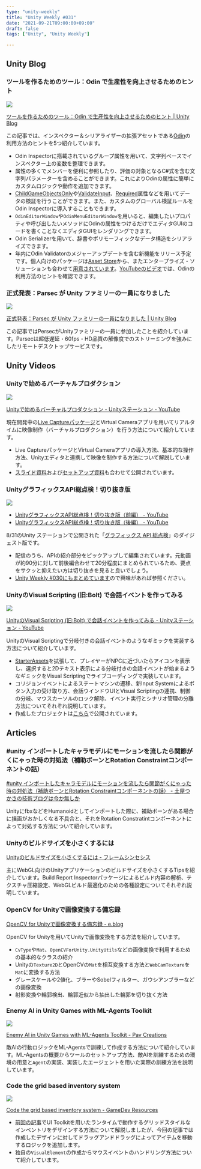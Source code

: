 ```yaml
---
type: "unity-weekly"
title: "Unity Weekly #031"
date: "2021-09-21T09:00:00+09:00"
draft: false
tags: ["Unity", "Unity Weekly"]

---
```


## Unity Blog

### ツールを作るためのツール：Odin で生産性を向上させるためのヒント

![](./image2_2.jpg)

[ツールを作るためのツール：Odin で生産性を向上させるためのヒント | Unity Blog](https://blog.unity.com/ja/games/productivity-tips-with-odin-a-tool-for-making-tools)

この記事では、インスペクター＆シリアライザーの拡張アセットである[Odin](https://assetstore.unity.com/packages/tools/utilities/odin-inspector-and-serializer-89041)の利用方法のヒントを5つ紹介しています。

- Odin Inspectorに搭載されているグループ属性を用いて、文字列ベースでインスペクター上の変数を整理できます。
- 属性の多くでメンバーを便利に参照したり、評価の対象となるC#式を含む文字列パラメーターを含めることができます。これによりOdinの属性に簡単にカスタムロジックや動作を追加できます。
- [ChildGameObjectsOnly](https://odininspector.com/attributes/child-game-objects-only-attribute)や[ValidateInput](https://odininspector.com/attributes/validate-input-attribute)、[Required](https://odininspector.com/attributes/required-attribute)属性などを用いてデータの検証を行うことができます。また、カスタムのグローバル検証ルールをOdin Inspectorに導入することもできます。
- `OdinEditorWindow`や`OdinMenuEditorWindow`を用いると、編集したいプロパティや呼び出したいメソッドにOdinの属性をつけるだけでエディタGUIのコードを書くことなくエディタGUIをレンダリングできます。
- Odin Serializerを用いて、辞書やポリモーフィックなデータ構造をシリアライズできます。
- 年内にOdin Validatorのメジャーアップデートを含む新機能をリリース予定です。個人向けのパッケージは[Asset Store](https://assetstore.unity.com/packages/tools/utilities/odin-inspector-and-serializer-89041)から、またエンタープライズ・ソリューションも合わせて[用意されています](https://unity.com/ja/products/odin)。[YouTubeのビデオ](https://www.youtube.com/channel/UCWpLqoOZdE5ZWZNonkBd9eA/featured)では、Odinの利用方法のヒントを確認できます。

### 正式発表：Parsec が Unity ファミリーの一員になりました

![](./lan_unity_header.jpg)

[正式発表：Parsec が Unity ファミリーの一員になりました | Unity Blog](https://blog.unity.com/ja/news/parsec-is-now-part-of-unity)

この記事ではPersecがUnityファミリーの一員に参加したことを紹介しています。Parsecは超低遅延・60fps・HD品質の解像度でのストリーミングを強みにしたリモートデスクトップサービスです。


## Unity Videos

### Unityで始めるバーチャルプロダクション

![](./Screenshot_2021-09-21_050359.png)

[Unityで始めるバーチャルプロダクション - Unityステーション - YouTube](https://www.youtube.com/watch?v=Fygh7stEafU&t=690s)

現在開発中の[Live Captureパッケージ](https://docs.unity3d.com/Packages/com.unity.live-capture@1.0/manual/index.html)とVirtual Cameraアプリを用いてリアルタイムに映像制作（バーチャルプロダクション）を行う方法について紹介しています。

- Live CaptureパッケージとVirtual Cameraアプリの導入方法、基本的な操作方法、Unityエディタと連携して映像を制作する方法について解説しています。
- [スライド資料](https://www.slideshare.net/UnityTechnologiesJapan/unitystation210909)および[セットアップ資料](https://drive.google.com/file/d/1S9wjz9q4TJIBxoOGUswUn6Tqy2rijOzw/view)も合わせて公開されています。

### UnityグラフィックスAPI総点検！切り抜き版

![](./Screenshot_2021-09-21_051652.png)

- [UnityグラフィックスAPI総点検！切り抜き版（前編） - YouTube](https://www.youtube.com/watch?v=FvjfoigAGGc&t=11s)
- [UnityグラフィックスAPI総点検！切り抜き版（後編） - YouTube](https://www.youtube.com/watch?v=n5M5BFg-FhY)

8/31のUnity ステーションで公開された「[グラフィックス API 総点検](https://www.youtube.com/watch?v=7tjycAEMJNg)」のダイジェスト版です。

- 配信のうち、APIの紹介部分をピックアップして編集されています。元動画が約90分に対して前後編合わせて20分程度にまとめられているため、要点をサクッと抑えたい方は切り抜きを見ると良いでしょう。
- [Unity Weekly #030にもまとめています](https://blog.yucchiy.com/project/unity-weekly/030/#unity%E3%82%B0%E3%83%A9%E3%83%95%E3%82%A3%E3%83%83%E3%82%AF%E3%82%B9api%E7%B7%8F%E7%82%B9%E6%A4%9C%EF%BC%81%E3%80%9C%E6%9C%80%E8%BF%91%E3%81%93%E3%82%93%E3%81%AA%E3%81%AE%E5%A2%97%E3%81%88%E3%81%A6%E3%81%BE%E3%81%97%E3%81%9F%E3%80%9C%EF%BC%88youtube%EF%BC%89)ので興味があれば参照ください。

### UnityのVisual Scripting (旧:Bolt) で会話イベントを作ってみる

![](./Screenshot_2021-09-21_052513.png)

[UnityのVisual Scripting (旧:Bolt) で会話イベントを作ってみる - Unityステーション - YouTube](https://www.youtube.com/watch?v=F5_T6URcPIM)

UnityのVisual Scriptingで分岐付きの会話イベントのようなギミックを実装する方法について紹介しています。

- [StarterAssets](https://www.youtube.com/watch?v=PzykP8NENvk)を拡張して、プレイヤーがNPCに近づいたらアイコンを表示し、選択すると2Dテキスト表示による分岐付きの会話イベントが始まるようなギミックをVisual Scriptingでライブコーディングで実装しています。
- コリジョンイベントによるステートマシンの遷移、新Input Systemによるボタン入力の受け取り方、会話ウインドウUIとVisual Scriptingの連携、制御の分岐、マウスカーソルのロック解除、イベント実行とシナリオ管理の分離方法についてそれぞれ説明しています。
- 作成したプロジェクトは[こちら](https://github.com/tsubaki/Unity_DialogSample)で公開されています。


## Articles

### #unity インポートしたキャラモデルにモーションを流したら関節がくにゃった時の対処法（補助ボーンとRotation Constraintコンポーネントの話）

[#unity インポートしたキャラモデルにモーションを流したら関節がくにゃった時の対処法（補助ボーンとRotation Constraintコンポーネントの話） - 土屋つかさの技術ブログは今か無しか](https://someiyoshino.info/entry/2021/09/04/194356)

UnityにfbxなどをHumanoidとしてインポートした際に、補助ボーンがある場合に描画がおかしくなる不具合と、それをRotation Constratintコンポーネントによって対処する方法について紹介しています。

### Unityのビルドサイズを小さくするには

[Unityのビルドサイズを小さくするには - フレームシンセシス](https://framesynthesis.jp/tech/unity/buildsize/)

主にWebGL向けのUnityアプリケーションのビルドサイズを小さくするTipsを紹介しています。Build Report Inspectorパッケージによるビルド内容の解析、テクスチャ圧縮設定、WebGLビルド最適化のための各種設定についてそれぞれ説明しています。

### OpenCV for Unityで画像変換する備忘録

[OpenCV for Unityで画像変換する備忘録 - e.blog](https://edom18.hateblo.jp/entry/2021/09/19/181110)

OpenCV for Unityを用いてUnityで画像変換をする方法を紹介しています。

- `CvType`や`Mat`、`OpenCVForUnity.UnityUtils`などの画像変換で利用するための基本的なクラスの紹介
- Unityの`Texture2D`とOpenCVの`Mat`を相互変換する方法と`WebCamTexture`を`Mat`に変換する方法
- グレースケールや2値化、ブラーやSobelフィルター、ガウシアンブラーなどの画像変換
- 射影変換や輪郭検出、輪郭近似から抽出した輪郭を切り抜く方法

### Enemy AI in Unity Games with ML-Agents Toolkit

![](./pav-creations-ml-agents-featured-image-article.png)

[Enemy AI in Unity Games with ML-Agents Toolkit - Pav Creations](https://pavcreations.com/enemy-ai-in-unity-games-with-ml-agents-toolkit/)

敵AIの行動ロジックをML-Agentsで訓練して作成する方法について紹介しています。ML-Agentsの概要からツールのセットアップ方法、敵AIを訓練するための環境の用意と`Agent`の実装、実装したエージェントを用いた実際の訓練方法を説明しています。

### Code the grid based inventory system

![](./example.gif)

[Code the grid based inventory system - GameDev Resources](https://gamedev-resources.com/code-the-grid-based-inventory-system-grid-series-part-2/)

- [前回の記事](https://gamedev-resources.com/create-a-spatial-inventory-with-ui-toolkit-part-1/)でUI Toolkitを用いたランタイムで動作するグリッドスタイルなインベントリをデザインする方法について解説しましたが、今回の記事では作成したデザインに対してドラッグアンドドラッグによってアイテムを移動するロジックを追加します。
- 独自の`VisualElement`の作成からマウスイベントのハンドリング方法について紹介しています。

